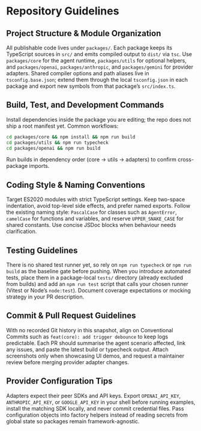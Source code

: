 # Repository Guidelines

## Project Structure & Module Organization
All publishable code lives under `packages/`. Each package keeps its TypeScript sources in `src/` and emits compiled output to `dist/` via `tsc`. Use `packages/core` for the agent runtime, `packages/utils` for optional helpers, and `packages/openai`, `packages/anthropic`, and `packages/gemini` for provider adapters. Shared compiler options and path aliases live in `tsconfig.base.json`; extend them through the local `tsconfig.json` in each package and export new symbols from that package’s `src/index.ts`.

## Build, Test, and Development Commands
Install dependencies inside the package you are editing; the repo does not ship a root manifest yet. Common workflows:

```bash
cd packages/core && npm install && npm run build
cd packages/utils && npm run typecheck
cd packages/openai && npm run build
```

Run builds in dependency order (core → utils → adapters) to confirm cross-package imports.

## Coding Style & Naming Conventions
Target ES2020 modules with strict TypeScript settings. Keep two-space indentation, avoid top-level side effects, and prefer named exports. Follow the existing naming style: `PascalCase` for classes such as `AgentError`, `camelCase` for functions and variables, and reserve `UPPER_SNAKE_CASE` for shared constants. Use concise JSDoc blocks when behaviour needs clarification.

## Testing Guidelines
There is no shared test runner yet, so rely on `npm run typecheck` or `npm run build` as the baseline gate before pushing. When you introduce automated tests, place them in a package-local `tests/` directory (already excluded from builds) and add an `npm run test` script that calls your chosen runner (Vitest or Node’s `node:test`). Document coverage expectations or mocking strategy in your PR description.

## Commit & Pull Request Guidelines
With no recorded Git history in this snapshot, align on Conventional Commits such as `feat(core): add trigger debounce` to keep logs predictable. Each PR should summarise the agent scenario affected, link any issues, and paste the latest build or typecheck output. Attach screenshots only when showcasing UI demos, and request a maintainer review before merging provider adapter changes.

## Provider Configuration Tips
Adapters expect their peer SDKs and API keys. Export `OPENAI_API_KEY`, `ANTHROPIC_API_KEY`, or `GOOGLE_API_KEY` in your shell before running examples, install the matching SDK locally, and never commit credential files. Pass configuration objects into factory helpers instead of reading secrets from global state so packages remain framework-agnostic.

